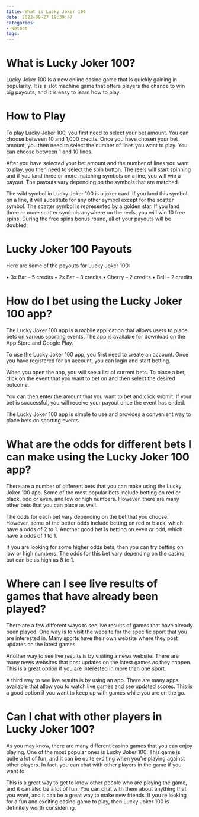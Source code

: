 ```yaml
---
title: What is Lucky Joker 100
date: 2022-09-27 19:39:47
categories:
- Netbet
tags:
---
```



#  What is Lucky Joker 100?

Lucky Joker 100 is a new online casino game that is quickly gaining in popularity. It is a slot machine game that offers players the chance to win big payouts, and it is easy to learn how to play.

# How to Play

To play Lucky Joker 100, you first need to select your bet amount. You can choose between 10 and 1,000 credits. Once you have chosen your bet amount, you then need to select the number of lines you want to play. You can choose between 1 and 10 lines.

After you have selected your bet amount and the number of lines you want to play, you then need to select the spin button. The reels will start spinning and if you land three or more matching symbols on a line, you will win a payout. The payouts vary depending on the symbols that are matched.

The wild symbol in Lucky Joker 100 is a joker card. If you land this symbol on a line, it will substitute for any other symbol except for the scatter symbol. The scatter symbol is represented by a golden star. If you land three or more scatter symbols anywhere on the reels, you will win 10 free spins. During the free spins bonus round, all of your payouts will be doubled.

# Lucky Joker 100 Payouts

Here are some of the payouts for Lucky Joker 100:

• 3x Bar – 5 credits
• 2x Bar – 3 credits
• Cherry – 2 credits
• Bell – 2 credits

#  How do I bet using the Lucky Joker 100 app?

The Lucky Joker 100 app is a mobile application that allows users to place bets on various sporting events. The app is available for download on the App Store and Google Play.

To use the Lucky Joker 100 app, you first need to create an account. Once you have registered for an account, you can login and start betting.

When you open the app, you will see a list of current bets. To place a bet, click on the event that you want to bet on and then select the desired outcome.

You can then enter the amount that you want to bet and click submit. If your bet is successful, you will receive your payout once the event has ended.

The Lucky Joker 100 app is simple to use and provides a convenient way to place bets on sporting events.

#  What are the odds for different bets I can make using the Lucky Joker 100 app?

There are a number of different bets that you can make using the Lucky Joker 100 app. Some of the most popular bets include betting on red or black, odd or even, and low or high numbers. However, there are many other bets that you can place as well.

The odds for each bet vary depending on the bet that you choose. However, some of the better odds include betting on red or black, which have a odds of 2 to 1. Another good bet is betting on even or odd, which have a odds of 1 to 1.

If you are looking for some higher odds bets, then you can try betting on low or high numbers. The odds for this bet vary depending on the casino, but can be as high as 8 to 1.

#  Where can I see live results of games that have already been played?

There are a few different ways to see live results of games that have already been played. One way is to visit the website for the specific sport that you are interested in. Many sports have their own website where they post updates on the latest games.

Another way to see live results is by visiting a news website. There are many news websites that post updates on the latest games as they happen. This is a great option if you are interested in more than one sport.

A third way to see live results is by using an app. There are many apps available that allow you to watch live games and see updated scores. This is a good option if you want to keep up with games while you are on the go.

#  Can I chat with other players in Lucky Joker 100?

As you may know, there are many different casino games that you can enjoy playing. One of the most popular ones is Lucky Joker 100. This game is quite a lot of fun, and it can be quite exciting when you’re playing against other players. In fact, you can chat with other players in the game if you want to.

This is a great way to get to know other people who are playing the game, and it can also be a lot of fun. You can chat with them about anything that you want, and it can be a great way to make new friends. If you’re looking for a fun and exciting casino game to play, then Lucky Joker 100 is definitely worth considering.